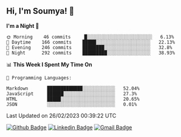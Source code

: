 ## Hi, I'm Soumya! 👋

<!--START_SECTION:waka-->
**I'm a Night 🦉** 

```text
🌞 Morning    46 commits     █░░░░░░░░░░░░░░░░░░░░░░░░   6.13% 
🌆 Daytime    166 commits    █████░░░░░░░░░░░░░░░░░░░░   22.13% 
🌃 Evening    246 commits    ████████░░░░░░░░░░░░░░░░░   32.8% 
🌙 Night      292 commits    █████████░░░░░░░░░░░░░░░░   38.93%

```


📊 **This Week I Spent My Time On** 

```text
💬 Programming Languages: 

Markdown       █████████████░░░░░░░░░░░░   52.04% 
JavaScript     ██████░░░░░░░░░░░░░░░░░░░   27.3% 
HTML           █████░░░░░░░░░░░░░░░░░░░░   20.65% 
JSON           ░░░░░░░░░░░░░░░░░░░░░░░░░   0.01%
```


 Last Updated on 26/02/2023 00:39:22 UTC
<!--END_SECTION:waka-->

[![Github Badge](https://img.shields.io/badge/-rubyruins-grey?style=for-the-badge&logo=github&logoColor=white&link=https://github.com/rubyruins/)](https://www.github.com/rubyruins/) 
[![Linkedin Badge](https://img.shields.io/badge/-Soumya%20Parekh-0072b1?style=for-the-badge&logo=Linkedin&logoColor=white&link=https://www.linkedin.com/in/Soumya-Parekh/)](https://www.linkedin.com/in/Soumya-Parekh/) 
[![Gmail Badge](https://img.shields.io/badge/-soumyaparekh.me@gmail.com-c14438?style=for-the-badge&logo=Gmail&logoColor=white&link=mailto:soumyaparekh.me@gmail.com)](mailto:soumyaparekh.me@gmail.com) 
